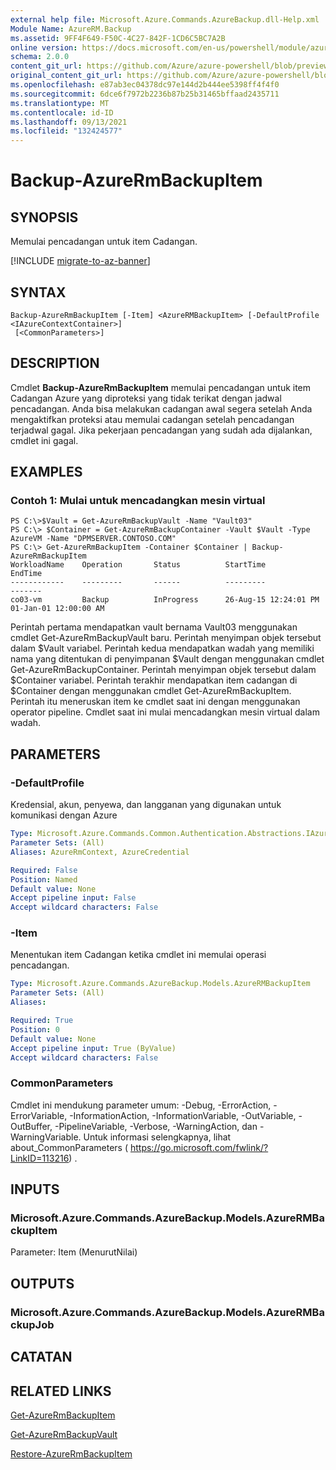 ```yaml
---
external help file: Microsoft.Azure.Commands.AzureBackup.dll-Help.xml
Module Name: AzureRM.Backup
ms.assetid: 9FF4F649-F50C-4C27-842F-1CD6C5BC7A2B
online version: https://docs.microsoft.com/en-us/powershell/module/azurerm.backup/backup-azurermbackupitem
schema: 2.0.0
content_git_url: https://github.com/Azure/azure-powershell/blob/preview/src/ResourceManager/AzureBackup/Commands.AzureBackup/help/Backup-AzureRmBackupItem.md
original_content_git_url: https://github.com/Azure/azure-powershell/blob/preview/src/ResourceManager/AzureBackup/Commands.AzureBackup/help/Backup-AzureRmBackupItem.md
ms.openlocfilehash: e87ab3ec04378dc97e144d2b444ee5398ff4f4f0
ms.sourcegitcommit: 6dce6f7972b2236b87b25b31465bffaad2435711
ms.translationtype: MT
ms.contentlocale: id-ID
ms.lasthandoff: 09/13/2021
ms.locfileid: "132424577"
---
```

# Backup-AzureRmBackupItem

## SYNOPSIS
Memulai pencadangan untuk item Cadangan.

[!INCLUDE [migrate-to-az-banner](../../includes/migrate-to-az-banner.md)]

## SYNTAX

```
Backup-AzureRmBackupItem [-Item] <AzureRMBackupItem> [-DefaultProfile <IAzureContextContainer>]
 [<CommonParameters>]
```

## DESCRIPTION
Cmdlet **Backup-AzureRmBackupItem** memulai pencadangan untuk item Cadangan Azure yang diproteksi yang tidak terikat dengan jadwal pencadangan.
Anda bisa melakukan cadangan awal segera setelah Anda mengaktifkan proteksi atau memulai cadangan setelah pencadangan terjadwal gagal.
Jika pekerjaan pencadangan yang sudah ada dijalankan, cmdlet ini gagal.

## EXAMPLES

### Contoh 1: Mulai untuk mencadangkan mesin virtual
```
PS C:\>$Vault = Get-AzureRmBackupVault -Name "Vault03"
PS C:\> $Container = Get-AzureRmBackupContainer -Vault $Vault -Type AzureVM -Name "DPMSERVER.CONTOSO.COM"
PS C:\> Get-AzureRmBackupItem -Container $Container | Backup-AzureRmBackupItem
WorkloadName    Operation       Status          StartTime              EndTime
------------    ---------       ------          ---------              -------
co03-vm         Backup          InProgress      26-Aug-15 12:24:01 PM  01-Jan-01 12:00:00 AM
```

Perintah pertama mendapatkan vault bernama Vault03 menggunakan cmdlet Get-AzureRmBackupVault baru.
Perintah menyimpan objek tersebut dalam $Vault variabel.
Perintah kedua mendapatkan wadah yang memiliki nama yang ditentukan di penyimpanan $Vault dengan menggunakan cmdlet Get-AzureRmBackupContainer.
Perintah menyimpan objek tersebut dalam $Container variabel.
Perintah terakhir mendapatkan item cadangan di $Container dengan menggunakan cmdlet Get-AzureRmBackupItem.
Perintah itu meneruskan item ke cmdlet saat ini dengan menggunakan operator pipeline.
Cmdlet saat ini mulai mencadangkan mesin virtual dalam wadah.

## PARAMETERS

### -DefaultProfile
Kredensial, akun, penyewa, dan langganan yang digunakan untuk komunikasi dengan Azure

```yaml
Type: Microsoft.Azure.Commands.Common.Authentication.Abstractions.IAzureContextContainer
Parameter Sets: (All)
Aliases: AzureRmContext, AzureCredential

Required: False
Position: Named
Default value: None
Accept pipeline input: False
Accept wildcard characters: False
```

### -Item
Menentukan item Cadangan ketika cmdlet ini memulai operasi pencadangan.

```yaml
Type: Microsoft.Azure.Commands.AzureBackup.Models.AzureRMBackupItem
Parameter Sets: (All)
Aliases:

Required: True
Position: 0
Default value: None
Accept pipeline input: True (ByValue)
Accept wildcard characters: False
```

### CommonParameters
Cmdlet ini mendukung parameter umum: -Debug, -ErrorAction, -ErrorVariable, -InformationAction, -InformationVariable, -OutVariable, -OutBuffer, -PipelineVariable, -Verbose, -WarningAction, dan -WarningVariable. Untuk informasi selengkapnya, lihat about_CommonParameters ( https://go.microsoft.com/fwlink/?LinkID=113216) .

## INPUTS

### Microsoft.Azure.Commands.AzureBackup.Models.AzureRMBackupItem
Parameter: Item (MenurutNilai)

## OUTPUTS

### Microsoft.Azure.Commands.AzureBackup.Models.AzureRMBackupJob

## CATATAN

## RELATED LINKS

[Get-AzureRmBackupItem](./Get-AzureRmBackupItem.md)

[Get-AzureRmBackupVault](./Get-AzureRmBackupVault.md)

[Restore-AzureRmBackupItem](./Restore-AzureRmBackupItem.md)


